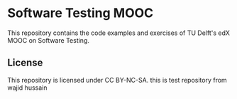 # Software Testing MOOC

This repository contains the code examples and exercises of
TU Delft's edX MOOC on Software Testing.

## License

This repository is licensed under CC BY-NC-SA.
this is test repository from wajid hussain
